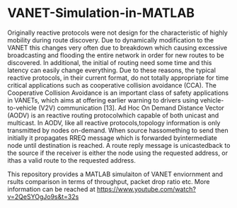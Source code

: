 # VANET-Simulation-in-MATLAB

Originally reactive protocols were not design for the characteristic of highly mobility during route discovery. Due to dynamically modification to the VANET this changes very often due to breakdown which causing excessive broadcasting and flooding the entire network in order for new routes to be discovered. In additional, the initial of routing need some time and this latency can easily change everything. Due to these reasons, the typical reactive protocols, in their current format, do not totally appropriate for time critical applications such as cooperative collision avoidance (CCA). The Cooperative Collision Avoidance is an important class of safety applications in VANETs, which aims at offering earlier warning to drivers using vehicle-to-vehicle (V2V) communication [13].
Ad Hoc On Demand Distance Vector (AODV) is an reactive routing protocolwhich capable of both unicast and multicast. In AODV, like all reactive protocols,topology information is only transmitted by nodes on-demand. When source hassomething to send then initially it propagates RREQ message which is forwarded byintermediate node until destination is reached. A route reply message is unicastedback to the source if the receiver is either the node using the requested address, or ithas a valid route to the requested address.

This repository provides a MATLAB simulaiton of VANET enviornment and rsults comparison in terms of throughput, packet drop ratio etc. More information can be reached at https://www.youtube.com/watch?v=2QeSYOgJo9s&t=32s
